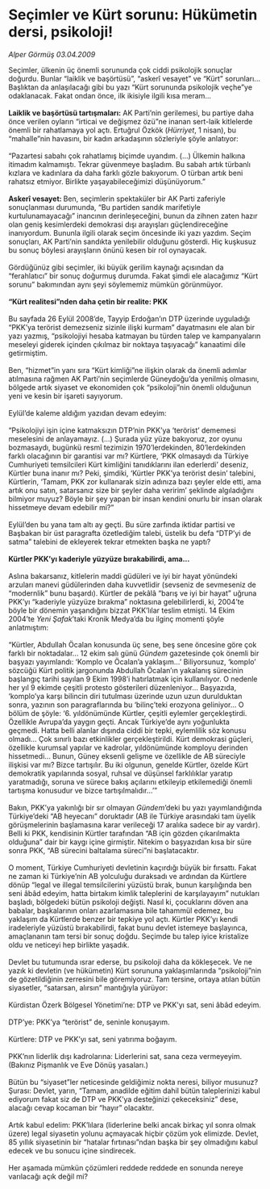 # Seçimler ve Kürt sorunu: Hükümetin dersi, psikoloji!

*Alper Görmüş 03.04.2009*

<div class="taraf_structure_2col_1zq">
<div class="margen_n">



 <p>Seçimler, ülkenin üç önemli sorununda çok ciddi psikolojik sonuçlar doğurdu. Bunlar “laiklik ve başörtüsü”, “askerî vesayet” ve “Kürt” sorunları... Başlıktan da anlaşılacağı gibi bu yazı “Kürt sorununda psikolojik veçhe”ye odaklanacak. Fakat ondan önce, ilk ikisiyle ilgili kısa meram...<b> <br/><br/>Laiklik ve başörtüsü tartışmaları:</b> AK Parti’nin gerilemesi, bu partiye daha önce verilen oyların “irticai ve değişmez özü”ne inanan sert-laik kitlelerde önemli bir rahatlamaya yol açtı. Ertuğrul Özkök (<i>Hürriyet</i>, 1 nisan), bu “mahalle”nin havasını, bir kadın arkadaşının sözleriyle şöyle anlatıyor: <br/><br/>“Pazartesi sabahı çok rahatlamış biçimde uyandım. (...) Ülkemin halkına itimadım kalmamıştı. Tekrar güvenmeye başladım. Bu sabah artık türbanlı kızlara ve kadınlara da daha farklı gözle bakıyorum. O türban artık beni rahatsız etmiyor. Birlikte yaşayabileceğimizi düşünüyorum.”<b> <br/><br/>Askerî vesayet: </b>Ben, seçimlerin spektaküler bir AK Parti zaferiyle sonuçlanması durumunda, “Bu partiden sandık marifetiyle kurtulunamayacağı” inancının derinleşeceğini, bunun da zihnen zaten hazır olan geniş kesimlerdeki demokrasi dışı arayışları güçlendireceğine inanıyordum. Bununla ilgili olarak seçim öncesinde iki yazı yazdım. Seçim sonuçları, AK Parti’nin sandıkta yenilebilir olduğunu gösterdi. Hiç kuşkusuz bu sonuç böylesi arayışların önünü kesen bir rol oynayacak. <br/><br/>Gördüğünüz gibi seçimler, iki büyük gerilim kaynağı açısından da “ferahlatıcı” bir sonuç doğurmuş durumda. Fakat şimdi ele alacağımız “Kürt sorunu” bakımından aynı şeyi söylememiz mümkün görünmüyor.<b> <br/><br/>“Kürt realitesi”nden daha çetin bir realite: PKK</b> <br/><br/>Bu sayfada 26 Eylül 2008’de, Tayyip Erdoğan’ın DTP üzerinde uyguladığı “PKK’ya terörist demezseniz sizinle ilişki kurmam” dayatmasını ele alan bir yazı yazmış, “psikolojiyi hesaba katmayan bu türden talep ve kampanyaların meseleyi giderek içinden çıkılmaz bir noktaya taşıyacağı” kanaatimi dile getirmiştim. <br/><br/>Ben, “hizmet”in yanı sıra “Kürt kimliği”ne ilişkin olarak da önemli adımlar atılmasına rağmen AK Parti’nin seçimlerde Güneydoğu’da yenilmiş olmasını, bölgede artık siyaset ve ekonomiden çok “psikoloji”nin önemli olduğunun yeni ve kesin bir işareti sayıyorum. <br/><br/>Eylül’de kaleme aldığım yazıdan devam edeyim: <br/><br/>“Psikolojiyi işin içine katmaksızın DTP’nin PKK’ya ‘terörist’ dememesi meselesini de anlayamayız. (...) Şurada yüz yüze bakıyoruz, zor oyunu bozmasaydı, bugünkü resmî tezimizin 1970’lerdekinden, 80’lerdekinden farklı olacağının bir garantisi var mı? Kürtlere, ‘PKK olmasaydı da Türkiye Cumhuriyeti temsilcileri Kürt kimliğini tanıdıklarını ilan ederlerdi’ deseniz, Kürtler buna inanır mı? Peki, şimdiki, ‘Kürtler PKK’ya terörist desin’ talebini, Kürtlerin, ‘Tamam, PKK zor kullanarak sizin adınıza bazı şeyler elde etti, ama artık onu satın, satarsanız size bir şeyler daha veririm’ şeklinde algıladığını bilmiyor muyuz? Böyle bir şey yapan bir insan kendini onurlu bir insan olarak hissetmeye devam edebilir mi?” <br/><br/>Eylül’den bu yana tam altı ay geçti. Bu süre zarfında iktidar partisi ve Başbakan bir üst paragrafta özetlediğim talebi, üstelik bu defa “DTP’yi de satma” talebini de ekleyerek tekrar etmekten başka ne yaptı? <b><br/><br/>Kürtler PKK’yı kaderiyle yüzyüze bırakabilirdi, ama...</b> <br/><br/>Aslına bakarsanız, kitlelerin maddi güdüleri ve iyi bir hayat yönündeki arzuları manevi güdülerinden daha kuvvetlidir (sevseniz de sevmeseniz de “modernlik” bunu başardı). Kürtler de pekâlâ “barış ve iyi bir hayat” uğruna PKK’yı “kaderiyle yüzyüze bırakma” noktasına gelebilirlerdi, ki, 2004’te böyle bir dönemin yaşandığını bizzat PKK’lılar teslim etmişti. 14 Ekim 2004’te <i>Yeni</i> <i>Şafak</i>’taki Kronik Medya’da bu ilginç momenti şöyle anlatmıştım: <br/><br/>“Kürtler, Abdullah Öcalan konusunda üç sene, beş sene öncesine göre çok farklı bir noktadalar... 12 ekim salı günü <i>Gündem</i> gazetesinde çok önemli bir başyazı yayımlandı: ‘Komplo ve Öcalan’a yaklaşım...’ Biliyorsunuz, ‘komplo’ sözcüğü Kürt politik jargonunda Abdullah Öcalan’ın yakalanış sürecinin başlangıç tarihi sayılan 9 Ekim 1998’i hatırlatmak için kullanılıyor. O nedenle her yıl 9 ekimde çeşitli protesto gösterileri düzenleniyor... Başyazıda, ‘komplo’ya karşı bilincin diri tutulması üzerinde uzun uzun durulduktan sonra, yazının son paragraflarında bu ‘bilinç’teki erozyona geliniyor... O bölüm de şöyle: ‘6. yıldönümünde Kürtler, çeşitli eylemler gerçekleştirdi. Özellikle Avrupa’da yaygın geçti. Ancak Türkiye’de aynı yoğunlukta geçmedi. Hatta belli alanlar dışında ciddi bir tepki, eylemlilik söz konusu olmadı... Çok sınırlı bazı etkinlikler gerçekleştirildi. Kürt demokrasi güçleri, özellikle kurumsal yapılar ve kadrolar, yıldönümünde komployu derinden hissetmedi... Bunun, Güney eksenli gelişme ve özellikle de AB süreciyle ilişkisi var mı? Bizce tartışılır. Bu iki olgunun, genelde Kürtler, özelde Kürt demokratik yapılarında sosyal, ruhsal ve düşünsel farklılıklar yaratıp yaratmadığı, soruna ve sürece bakış açılarını etkileyip etkilemediği önemli tartışma konusudur ve bizce tartışılmalıdır...’” <br/><br/>Bakın, PKK’ya yakınlığı bir sır olmayan <i>Gündem</i>’deki bu yazı yayımlandığında Türkiye’deki “AB heyecanı” doruktadır (AB ile Türkiye arasındaki tam üyelik görüşmelerinin başlamasına karar verileceği 17 aralıka sadece bir ay vardır). Belli ki PKK, kendisinin Kürtler tarafından “AB için gözden çıkarılmakta olduğuna” dair bir kaygı içine girmiştir. Nitekim o başyazıdan kısa bir süre sonra PKK, “AB sürecini baltalama süreci”ni başlatacaktır. <br/><br/>O moment, Türkiye Cumhuriyeti devletinin kaçırdığı büyük bir fırsattı. Fakat ne zaman ki Türkiye’nin AB yolculuğu duraksadı ve ardından da Kürtlere dönüp “legal ve illegal temsilcilerini yüzüstü bırak, bunun karşılığında ben seni âbâd edeyim, hatta birtakım kimlik taleplerini de karşılayayım” nutukları başladı, bölgedeki bütün psikoloji değişti. Nasıl ki, çocuklarını döven ana babalar, başkalarının onları azarlamasına bile tahammül edemez, bu yaklaşım da Kürtlerde benzer bir tepkiye yol açtı. Kürtler PKK’yı kendi iradeleriyle yüzüstü bırakabilirdi, fakat bunu devlet istemeye başlayınca, amaçlananın tam tersi bir sonuç doğdu. Seçimde bu talep iyice kristalize oldu ve neticeyi hep birlikte yaşadık. <br/><br/>Devlet bu tutumunda ısrar ederse, bu psikoloji daha da kökleşecek. Ve ne yazık ki devletin (ve hükümetin) Kürt sorununa yaklaşımlarında “psikoloji”nin de gözetildiğinin zerresini bile göremiyoruz. Tam tersine, ortaya atılan bütün siyasetler, “satarsan, alırsın” mantığıyla yürüyor: <br/><br/>Kürdistan Özerk Bölgesel Yönetimi’ne: DTP ve PKK’yı sat, seni âbâd edeyim. <br/><br/>DTP’ye: PKK’ya “terörist” de, seninle konuşayım. <br/><br/>Kürtlere: DTP ve PKK’yı sat, seni yatırıma boğayım. <br/><br/>PKK’nın liderlik dışı kadrolarına: Liderlerini sat, sana ceza vermeyeyim. (Bakınız Pişmanlık ve Eve Dönüş yasaları.) <br/><br/>Bütün bu “siyaset”ler neticesinde geldiğimiz nokta neresi, biliyor musunuz? Şurası: Devlet, yarın, “Tamam, anadilde eğitim dahil bütün taleplerinizi kabul ediyorum fakat siz de DTP ve PKK’ya desteğinizi çekeceksiniz” dese, alacağı cevap kocaman bir “hayır” olacaktır. <br/><br/>Artık kabul edelim: PKK’lılara (liderlerine belki ancak birkaç yıl sonra olmak üzere) legal siyasetin yolunu açmayacak hiçbir çözüm yok elimizde. Devlet, 85 yıllık siyasetinin bir “hatalar fırtınası”ndan başka bir şey olmadığını kabul edecek ve bu sonucu içine sindirecek. <br/><br/>Her aşamada mümkün çözümleri reddede reddede en sonunda nereye varılacağı açık değil mi?</p>
<br/>
<br/>
<br/>



<br/>


<div id="taraf_not">
</div>

</div>


</div>

